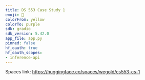 ```yaml
---
title: DS 553 Case Study 1
emoji: 💬
colorFrom: yellow
colorTo: purple
sdk: gradio
sdk_version: 5.42.0
app_file: app.py
pinned: false
hf_oauth: true
hf_oauth_scopes:
- inference-api
---
```


Spaces link: https://huggingface.co/spaces/wegold/cs553-cs-1